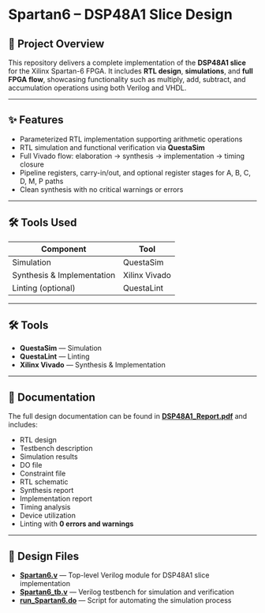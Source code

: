 # Spartan6 – DSP48A1 Slice Design

## 📌 Project Overview
This repository delivers a complete implementation of the **DSP48A1 slice** for the Xilinx Spartan-6 FPGA. It includes **RTL design**, **simulations**, and **full FPGA flow**, showcasing functionality such as multiply, add, subtract, and accumulation operations using both Verilog and VHDL.

---

## ✨ Features
- Parameterized RTL implementation supporting arithmetic operations  
- RTL simulation and functional verification via **QuestaSim**  
- Full Vivado flow: elaboration → synthesis → implementation → timing closure  
- Pipeline registers, carry-in/out, and optional register stages for A, B, C, D, M, P paths  
- Clean synthesis with no critical warnings or errors  

---

## 🛠 Tools Used
| Component              | Tool            |
|------------------------|-----------------|
| Simulation             | QuestaSim       |
| Synthesis & Implementation | Xilinx Vivado |
| Linting (optional)     | QuestaLint      |

---

## 🛠 Tools
- **QuestaSim** — Simulation  
- **QuestaLint** — Linting  
- **Xilinx Vivado** — Synthesis & Implementation  

---

## 📄 Documentation
The full design documentation can be found in **[DSP48A1_Report.pdf](./DOCS/DSP48A1_Report.pdf)** and includes:

- RTL design  
- Testbench description  
- Simulation results  
- DO file  
- Constraint file  
- RTL schematic  
- Synthesis report  
- Implementation report  
- Timing analysis  
- Device utilization  
- Linting with **0 errors and warnings**  

---

## 📂 Design Files
- **[Spartan6.v](./RTL/Spartan6.v)** — Top-level Verilog module for DSP48A1 slice implementation  
- **[Spartan6_tb.v](./Testbench/Spartan6_tb.v)** — Verilog testbench for simulation and verification  
- **[run_Spartan6.do](./Do_Files/run_Spartan6.do)** — Script for automating the simulation process  
